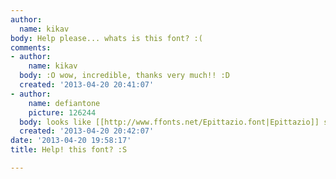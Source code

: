 ```yaml
---
author:
  name: kikav
body: Help please... whats is this font? :(
comments:
- author:
    name: kikav
  body: :O wow, incredible, thanks very much!! :D
  created: '2013-04-20 20:41:07'
- author:
    name: defiantone
    picture: 126244
  body: looks like [[http://www.ffonts.net/Epittazio.font|Epittazio]] skewed over.
  created: '2013-04-20 20:42:07'
date: '2013-04-20 19:58:17'
title: Help! this font? :S

---
```

